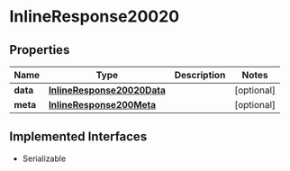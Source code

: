 

# InlineResponse20020


## Properties

Name | Type | Description | Notes
------------ | ------------- | ------------- | -------------
**data** | [**InlineResponse20020Data**](InlineResponse20020Data.md) |  |  [optional]
**meta** | [**InlineResponse200Meta**](InlineResponse200Meta.md) |  |  [optional]


## Implemented Interfaces

* Serializable


